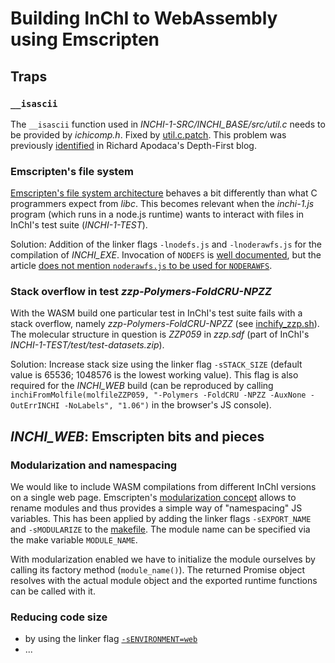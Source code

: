 # Building InChI to WebAssembly using Emscripten

## Traps

### `__isascii`
The `__isascii` function used in *INCHI-1-SRC/INCHI_BASE/src/util.c* needs to be provided by *ichicomp.h*. Fixed by [util.c.patch](util.c.patch). This problem was previously [identified](https://depth-first.com/articles/2019/05/15/compiling-inchi-to-webassembly-part-1/) in Richard Apodaca's Depth-First blog.

### Emscripten's file system
[Emscripten's file system architecture](https://emscripten.org/docs/porting/files/file_systems_overview.html#) behaves a bit differently than what C programmers expect from *libc*. This becomes relevant when the *inchi-1.js* program (which runs in a node.js runtime) wants to interact with files in InChI's test suite (*INCHI-1-TEST*).

Solution: Addition of the linker flags `-lnodefs.js` and `-lnoderawfs.js` for the compilation of *INCHI_EXE*. Invocation of `NODEFS` is [well documented](https://emscripten.org/docs/api_reference/Filesystem-API.html#file-systems), but the article [does not mention `noderawfs.js` to be used for `NODERAWFS`](https://github.com/emscripten-core/emscripten/issues/15377#issuecomment-1285167486).

### Stack overflow in test *zzp-Polymers-FoldCRU-NPZZ*
With the WASM build one particular test in InChI's test suite fails with a stack overflow, namely *zzp-Polymers-FoldCRU-NPZZ* (see [inchify_zzp.sh](INCHI-1-TEST/inchify_zzp.sh)). The molecular structure in question is *ZZP059* in *zzp.sdf* (part of InChI's *INCHI-1-TEST/test/test-datasets.zip*).

Solution: Increase stack size using the linker flag `-sSTACK_SIZE` (default value is 65536; 1048576 is the lowest working value). This flag is also required for the *INCHI_WEB* build (can be reproduced by calling `inchiFromMolfile(molfileZZP059, "-Polymers -FoldCRU -NPZZ -AuxNone -OutErrINCHI -NoLabels", "1.06")` in the browser's JS console).

## *INCHI_WEB*: Emscripten bits and pieces

### Modularization and namespacing
We would like to include WASM compilations from different InChI versions on a single web page. Emscripten's [modularization concept](https://emscripten.org/docs/getting_started/FAQ.html#can-i-use-multiple-emscripten-compiled-programs-on-one-web-page) allows to rename modules and thus provides a simple way of "namespacing" JS variables. This has been applied by adding the linker flags `-sEXPORT_NAME` and `-sMODULARIZE` to the [makefile](INCHI_WEB/makefile). The module name can be specified via the make variable `MODULE_NAME`.

With modularization enabled we have to initialize the module ourselves by calling its factory method (`module_name()`). The returned Promise object resolves with the actual module object and the exported runtime functions can be called with it.

### Reducing code size
* by using the linker flag [`-sENVIRONMENT=web`](https://emscripten.org/docs/getting_started/FAQ.html#can-i-build-javascript-that-only-runs-on-the-web)
* ...
